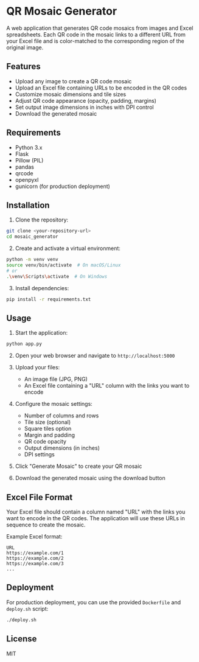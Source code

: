 # QR Mosaic Generator

A web application that generates QR code mosaics from images and Excel spreadsheets. Each QR code in the mosaic links to a different URL from your Excel file and is color-matched to the corresponding region of the original image.

## Features

- Upload any image to create a QR code mosaic
- Upload an Excel file containing URLs to be encoded in the QR codes
- Customize mosaic dimensions and tile sizes
- Adjust QR code appearance (opacity, padding, margins)
- Set output image dimensions in inches with DPI control
- Download the generated mosaic

## Requirements

- Python 3.x
- Flask
- Pillow (PIL)
- pandas
- qrcode
- openpyxl
- gunicorn (for production deployment)

## Installation

1. Clone the repository:
```bash
git clone <your-repository-url>
cd mosaic_generator
```

2. Create and activate a virtual environment:
```bash
python -m venv venv
source venv/bin/activate  # On macOS/Linux
# or
.\venv\Scripts\activate  # On Windows
```

3. Install dependencies:
```bash
pip install -r requirements.txt
```

## Usage

1. Start the application:
```bash
python app.py
```

2. Open your web browser and navigate to `http://localhost:5000`

3. Upload your files:
   - An image file (JPG, PNG)
   - An Excel file containing a "URL" column with the links you want to encode

4. Configure the mosaic settings:
   - Number of columns and rows
   - Tile size (optional)
   - Square tiles option
   - Margin and padding
   - QR code opacity
   - Output dimensions (in inches)
   - DPI settings

5. Click "Generate Mosaic" to create your QR mosaic

6. Download the generated mosaic using the download button

## Excel File Format

Your Excel file should contain a column named "URL" with the links you want to encode in the QR codes. The application will use these URLs in sequence to create the mosaic.

Example Excel format:
```
URL
https://example.com/1
https://example.com/2
https://example.com/3
...
```

## Deployment

For production deployment, you can use the provided `Dockerfile` and `deploy.sh` script:

```bash
./deploy.sh
```

## License

MIT